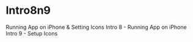 # Intro8n9
Running App on iPhone &amp; Setting Icons
Intro 8 - Running App on iPhone
Intro 9 - Setup Icons
